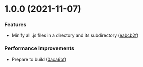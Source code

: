 # 1.0.0 (2021-11-07)


### Features

* Minify all .js files in a directory and its subdirectory ([eabcb2f](https://github.com/Randagio13/minimize-js/commit/eabcb2fbe275fca819439a8a397341951c84365f))


### Performance Improvements

* Prepare to build ([0aca6bf](https://github.com/Randagio13/minimize-js/commit/0aca6bfb36c6616fbd1c413070420482adfb0cfa))
